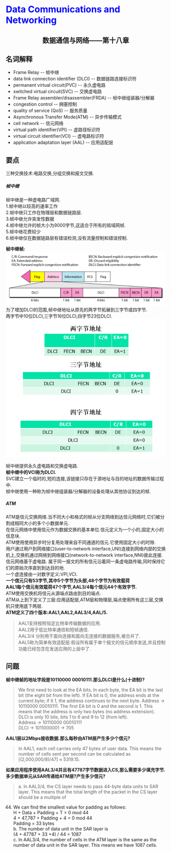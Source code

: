 # <font color= "blue"> Data Communications and Networking </font>

## <center> 数据通信与网络——第十八章</center>

## 名词解释
<ul>
<li>Frame Relay -- 帧中继</li>
<li>data link connection identifier (DLCI) -- 数据链路连接标识符</li>
<li>permanent virtual circuit(PVC) -- 永久虚电路</li>
<li>switched virtual circuit(SVC) -- 交换虚电路</li>
<li>Frame Relay assembler/disassembler(FRDA) -- 帧中继组装器/分解器</li>
<li>congestion control -- 拥塞控制</li>
<li>quality of service (QoS) -- 服务质量</li>
<li>Asynchronous Transfer Mode(ATM) -- 异步传输模式</li>
<li>cell network -- 信元网络</li>
<li>virtual path identifier(VPI) -- 虚路径标识符</li>
<li>virtual circuit identifier(VCI) -- 虚电路标识符</li>
<li>application adaptation layer (AAL) -- 应用适配层</li>
</ul>

## 要点
三种交换技术:电路交换,分组交换和报文交换.  

##### 帧中继
帧中继是一种虚电路广域网.  
1.帧中继以较高的速率工作  
2.帧中继只工作在物理层和数据链路层.  
3.帧中继允许突发性数据  
4.帧中继允许的帧大小为9000字节,这适合于所有的局域网帧.  
5.帧中继花费较少  
6.帧中继仅在数据链路层有错误检测,没有流量控制和错误控制.  

<b>帧中继帧:</b>  
<img src = "img/18.1.png"/>  
为了增加DLCI的范围,帧中继地址从原先的两字节拓展到三字节或四字节.  
两字节中10位DLCI,三字节16位DLCI,四字节23位DLCI.  
<img src ="img/18.2.png"/>  

帧中继提供永久虚电路和交换虚电路.  
<b>帧中继中的VCI称为DLCI.  </b>  
SVC建立一个临时的,短的连接,该链接只存在于源地址与目的地址的数据传输过程中.  
帧中继使用一种称为帧中继组装器/分解器的设备处理从其他协议到达的帧.  

##### ATM
ATM是信元交换网络.当不同大小和格式的帧从分支网络到达信元网络时,它们被分割成相同大小的多个小数据单元.    
在信元网络中使用信元作为数据交换的基本单位.信元定义为一个小的,固定大小的信息块.  
ATM使用使用异步时分复用处理来自不同通道的信元.它使用固定大小的时隙.  
用户通过用户到网络接口(user-to-network interface,UNI)连接到网络内部的交换机上,交换机通过网络到网络接口(network-to-network interface,NNI)彼此连接.  
信元网络基于虚电路.  属于同一报文的所有信元沿着同一条虚电路传输,同时保持它们的原始次序直到到达目的地.  
一个虚连接由一对数字定义:VPI,VCI.  
<b>一个信元只有53字节,其中5个字节为头部,48个字节为有效载荷</b>  
<b>AAL1每个信元有效载荷47个字节,AAL3/4每个信元44个有效字节.</b>  
ATM使用交换机将信元从源端点路由到目的端点.  
ATM从上到下定义了三层:应用适配层,ATM层和物理层,端点使用所有这三层,交换机只使用底下两层.  
<b>ATM定义了四个版本:AAL1,AAL2,AAL3/4,AAL/5.</b>  
> AAL1支持按照恒定比特率传输数据的应用.  
AAL2用于低比特率通信和短帧通信.  
AAL3/4 分别用于面向连接和面向无连接的数据服务,被合并了.  
AAL5称为简单有效适配层.假设所有属于单个报文的信元顺序发送,并且控制功能已经包含在发送应用的上层中了.  

## 问题
<b>帧中继帧的地址字段是10110000 00010111.那么DLCI是什么(十进制)?</b>  
> We first need to look at the EA bits. In each byte, the EA bit is the last bit (the eight bit from the left). If EA bit is 0, the address ends at the current byte; if it 1, the address continues to the next byte. Address → 10110000 00010111. The first EA bit is 0 and the second is 1. This means that the address is only two
bytes (no address extension). DLCI is only 10 bits, bits 1 to 6 and 9 to 12 (from
left).  
 Address → 10110000 00010111  
 DLCI → 1011000001 → 705  

<b>AAL1层以2Mbps接收数据.那么每秒由ATM层产生多少个信元?</b>  
> In AAL1, each cell carries only 47 bytes of user data. This means the number of
cells sent per second can be calculated as [(2,000,000/8)/47] ≈ 5319.15.   

<b>如果应用程序使用AAL3/4并且有47787字节数据进入CS,那么需要多少填充字节.多少数据单元从SAR传递给ATM层?产生多少信元?</b>  
> a. In AAL3/4, the CS layer needs to pass 44-byte data units to SAR layer. This
means that the total length of the packet in the CS layer should be a multiple of
44. We can find the smallest value for padding as follows:  
 H + Data + Padding + T = 0 mod 44  
 4 + 47,787 + Padding + 4 = 0 mod 44  
 Padding = 33 bytes  
b. The number of data unit in the SAR layer is  
(4 + 47787 + 33 +4) / 44 = 1087  
c. In AAL3/4, the number of cells in the ATM layer is the same as the number of
data unit in the SAR layer. This means we have 1087 cells.  